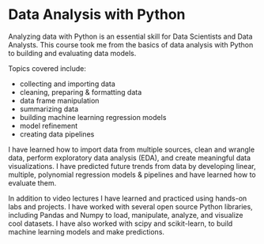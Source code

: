 # Data Analysis with Python

Analyzing data with Python is an essential skill for Data Scientists and Data Analysts. This course took me from the basics of data analysis with Python to building and evaluating data models.

Topics covered include:  
- collecting and importing data 
- cleaning, preparing & formatting data 
- data frame manipulation 
- summarizing data 
- building machine learning regression models 
- model refinement 
- creating data pipelines 

I have learned how to import data from multiple sources, clean and wrangle data, perform exploratory data analysis (EDA), and create meaningful data visualizations. I have predicted future trends from data by developing linear, multiple, polynomial regression models & pipelines and have learned how to evaluate them.

In addition to video lectures I have learned and practiced using hands-on labs and projects. I have worked with several open source Python libraries, including Pandas and Numpy to load, manipulate, analyze, and visualize cool datasets. I have also worked with scipy and scikit-learn, to build machine learning models and make predictions.
